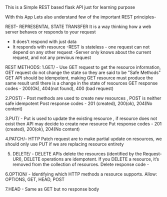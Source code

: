 This is a Simple REST based flask API just for learning purpose

With this App Lets also understand few of the important REST principles-

REST- REPRESENTAL STATE TRANSFER
It is a way thinking how a web server behaves or responds to your request
- It does't respond with just data
- It responds with resource 
-REST is stateless - one request can not depend on any other request
-Server only knows about the current request, and not any previous request

REST METHODS:
1.GET/ - Use GET request to get the resource information, 
GET request do not change the state so they are said to be "Safe Methods"
GET API should be idempotent, making GET resource must produce the same result until there is a change in the state of resources
GET response codes - 200(Ok), 404(not found), 400 (bad request)

2.POST/ - Post methods are used to create new resources , POST is neither safe idempotent 
Post response codes  - 201 (created), 200(ok), 204(No content)

3.PUT/ - Put is used to update the existing resource , if resource does not exist then API may decide to create new resource
Put response codes  - 201 (created), 200(ok), 204(No content)

4.PATCH/- HTTP Patch request are to make partial update on resources, we should only use PUT if we are replacing resource entirety 

5. DELETE/ - DELETE APIs delete the resources (identified by the Request-URI), DELETE operations are idempotent. If you DELETE a resource, it’s removed from the collection of resources.
Delete response code -

 6.OPTION/ - Identifying which HTTP methods a resource supports.
Allow: OPTIONS, GET, HEAD, POST

7.HEAD - Same as GET but no response body








